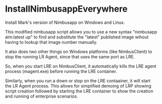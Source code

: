 # InstallNimbusappEverywhere
Install Mark's version of Nimbusapp on Windows and Linux.

This modified nimbusapp script allows you to use a new syntax
"nimbusapp alm:latest up" to find and substitute the "latest"
published image wihout having to lookup that image number manually.

It also does two other things on Windows platforms (like NimbusClient)
to stop the running LR Agent, since that uses the same port as LRE.

So, when you start LRE on NimbusClient, it automatically kills the LRE
agent process (magent.exe) before running the LRE container.

Similarly, when you run a down or stop on the LRE contaainer, it will
start the LR Agent process. This allows for simplified demoing of LRP
showing script creation followed by starting the LRE container to show
the creation and running of enterprise scenarios.
